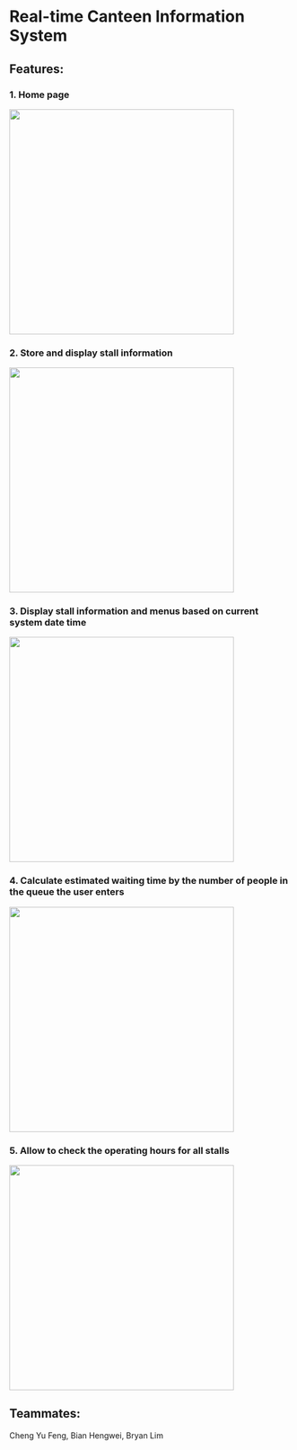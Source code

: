 # Real-time Canteen Information System

## Features:
### 1. Home page </br>
<img width="400" src="https://user-images.githubusercontent.com/56251951/120886068-9f5e2d80-c61e-11eb-99d9-630fd7bf5ea3.png">

### 2. Store and display stall information </br>
<img width="400" src="https://user-images.githubusercontent.com/56251951/120885788-4c37ab00-c61d-11eb-87ce-4bd95ae190d8.png">

### 3. Display stall information and menus based on current system date time </br>
<img width="400" src="https://user-images.githubusercontent.com/56251951/120886115-d9c7ca80-c61e-11eb-80f1-d3b8ae754e75.png">

### 4. Calculate estimated waiting time by the number of people in the queue the user enters </br>
<img width="400" src="https://user-images.githubusercontent.com/56251951/120886134-f82dc600-c61e-11eb-8e73-154e9266b1f4.png">

### 5. Allow to check the operating hours for all stalls  </br>
<img width="400" src="https://user-images.githubusercontent.com/56251951/120886146-0aa7ff80-c61f-11eb-829e-3d36afed36b8.png">


## Teammates: 
Cheng Yu Feng, Bian Hengwei, Bryan Lim
